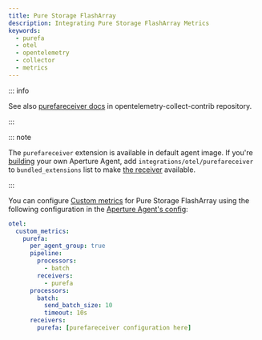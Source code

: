 ```yaml
---
title: Pure Storage FlashArray
description: Integrating Pure Storage FlashArray Metrics
keywords:
  - purefa
  - otel
  - opentelemetry
  - collector
  - metrics
---
```


::: info

See also [purefareceiver docs][receiver] in opentelemetry-collect-contrib
repository.

:::

::: note

The `purefareceiver` extension is available in default agent image. If you're
[building][build] your own Aperture Agent, add
`integrations/otel/purefareceiver` to `bundled_extensions` list to make [the
receiver][receiver] available.

:::

You can configure [Custom metrics][custom-metrics] for Pure Storage FlashArray
using the following configuration in the [Aperture Agent's
config][agent-config]:

```yaml
otel:
  custom_metrics:
    purefa:
      per_agent_group: true
      pipeline:
        processors:
          - batch
        receivers:
          - purefa
      processors:
        batch:
          send_batch_size: 10
          timeout: 10s
      receivers:
        purefa: [purefareceiver configuration here]
```

[build]: /reference/aperturectl/build/agent/agent.md
[receiver]:
  https://github.com/open-telemetry/opentelemetry-collector-contrib/tree/main/receiver/purefareceiver
[custom-metrics]: /reference/configuration/agent.md#custom-metrics-config
[agent-config]: /reference/configuration/agent.md#agent-o-t-e-l-config
